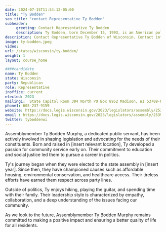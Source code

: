 ```yaml
---
date: 2024-07-15T11:54:12-05:00
title: "Ty Bodden"
seo_title: "contact Representative Ty Bodden"
subheader:
     greeting: Contact Representative Ty Bodden
     description: Ty Bodden, born December 15, 1993, is an American politician affiliated with the Republican Party. He assumed office as a member of the Wisconsin State Assembly, representing District 59, on January 3, 2023.
description: Contact Representative Ty Bodden of Wisconsin. Contact information for Ty Bodden includes email address, phone number, and mailing address.
image: ty-bodden.jpeg
video:
url: /states/wisconsin/ty-bodden/
weight: 1
layout: course_home

####candidate
name: Ty Bodden
state: Wisconsin
party: Republican
role: Representative
inoffice: current
elected: 2023
mailing1:  State Capitol Room 304 North PO Box 8952 Madison, WI 53708-8952
phone1: 608-237-9159
website: https://docs.legis.wisconsin.gov/2023/legislators/assembly/2539/
email : https://docs.legis.wisconsin.gov/2023/legislators/assembly/2539/
twitter: tyboddenwi
---
```

Assemblymember Ty Bodden Murphy, a dedicated public servant, has been actively involved in shaping legislation and advocating for the needs of their constituents. Born and raised in [insert relevant location], Ty developed a passion for community service early on. Their commitment to education and social justice led them to pursue a career in politics.

Ty's journey began when they were elected to the state assembly in [insert year]. Since then, they have championed causes such as affordable housing, environmental conservation, and healthcare access. Their tireless efforts have earned them respect across party lines.

Outside of politics, Ty enjoys hiking, playing the guitar, and spending time with their family. Their leadership style is characterized by empathy, collaboration, and a deep understanding of the issues facing our community.

As we look to the future, Assemblymember Ty Bodden Murphy remains committed to making a positive impact and ensuring a better quality of life for all residents.

